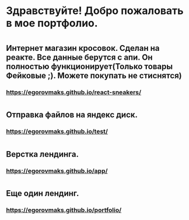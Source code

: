 # Здравствуйте! Добро пожаловать в мое портфолио. 
#
#


## Интернет магазин кросовок. Сделан на реакте. Все данные берутся с апи. Он полностью функционирует(Только товары Фейковые ;). Можете покупать не стиснятся)
### https://egorovmaks.github.io/react-sneakers/
#
#

## Отправка файлов на яндекс диск.
### https://egorovmaks.github.io/test/
#
#

## Верстка лендинга.    
### https://egorovmaks.github.io/app/
#
#

## Еще один лендинг.   
### https://egorovmaks.github.io/portfolio/
